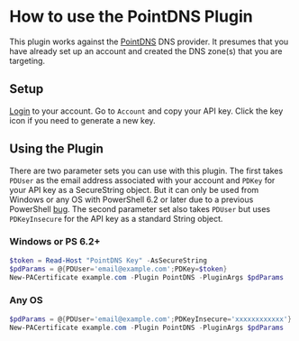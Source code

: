 # How to use the PointDNS Plugin

This plugin works against the [PointDNS](https://pointhq.com) DNS provider. It presumes
that you have already set up an account and created the DNS zone(s) that you are targeting.

## Setup

[Login](https://app.pointhq.com/verify) to your account. Go to `Account` and copy
your API key. Click the key icon if you need to generate a new key.

## Using the Plugin

There are two parameter sets you can use with this plugin. The first takes `PDUser` as the email address associated with your account and `PDKey` for your API key as a SecureString object. But it can only be used from Windows or any OS with PowerShell 6.2 or later due to a previous PowerShell [bug](https://github.com/PowerShell/PowerShell/issues/1654). The second parameter set also takes `PDUser` but uses `PDKeyInsecure` for the API key as a standard String object.

### Windows or PS 6.2+

```powershell
$token = Read-Host "PointDNS Key" -AsSecureString
$pdParams = @{PDUser='email@example.com';PDKey=$token}
New-PACertificate example.com -Plugin PointDNS -PluginArgs $pdParams
```

### Any OS

```powershell
$pdParams = @{PDUser='email@example.com';PDKeyInsecure='xxxxxxxxxxxx'}
New-PACertificate example.com -Plugin PointDNS -PluginArgs $pdParams
```

